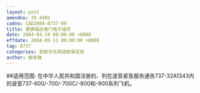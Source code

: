 ```yaml
---
layout: post
amendno: 39-4405
cadno: CAD2004-B737-09
title: 更换临近电门电子组件
date: 2004-04-19 00:00:00 +0800
effdate: 2004-05-11 00:00:00 +0800
tag: B737
categories: 民航华北局适航审定处
author: 柳本强
---
```


##适用范围:
在中华人民共和国注册的、列在波音紧急服务通告737-32A1343内的波音737-600/-700/-700C/-800和-900系列飞机。


